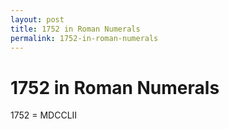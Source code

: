 ```yaml
---
layout: post
title: 1752 in Roman Numerals
permalink: 1752-in-roman-numerals
---
```


# 1752 in Roman Numerals

1752 = MDCCLII
